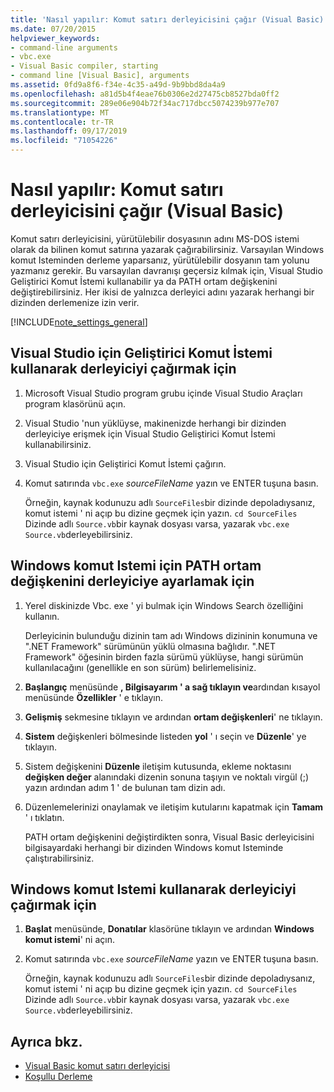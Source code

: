 ```yaml
---
title: 'Nasıl yapılır: Komut satırı derleyicisini çağır (Visual Basic)'
ms.date: 07/20/2015
helpviewer_keywords:
- command-line arguments
- vbc.exe
- Visual Basic compiler, starting
- command line [Visual Basic], arguments
ms.assetid: 0fd9a8f6-f34e-4c35-a49d-9b9bbd8da4a9
ms.openlocfilehash: a81d5b4f4eae76b0306e2d27475cb8527bda0ff2
ms.sourcegitcommit: 289e06e904b72f34ac717dbcc5074239b977e707
ms.translationtype: MT
ms.contentlocale: tr-TR
ms.lasthandoff: 09/17/2019
ms.locfileid: "71054226"
---
```

# <a name="how-to-invoke-the-command-line-compiler-visual-basic"></a>Nasıl yapılır: Komut satırı derleyicisini çağır (Visual Basic)

Komut satırı derleyicisini, yürütülebilir dosyasının adını MS-DOS istemi olarak da bilinen komut satırına yazarak çağırabilirsiniz. Varsayılan Windows komut Isteminden derleme yaparsanız, yürütülebilir dosyanın tam yolunu yazmanız gerekir. Bu varsayılan davranışı geçersiz kılmak için, Visual Studio Geliştirici Komut İstemi kullanabilir ya da PATH ortam değişkenini değiştirebilirsiniz. Her ikisi de yalnızca derleyici adını yazarak herhangi bir dizinden derlemenize izin verir.

[!INCLUDE[note_settings_general](~/includes/note-settings-general-md.md)]

## <a name="to-invoke-the-compiler-using-the-developer-command-prompt-for-visual-studio"></a>Visual Studio için Geliştirici Komut İstemi kullanarak derleyiciyi çağırmak için

1. Microsoft Visual Studio program grubu içinde Visual Studio Araçları program klasörünü açın.

2. Visual Studio 'nun yüklüyse, makinenizde herhangi bir dizinden derleyiciye erişmek için Visual Studio Geliştirici Komut İstemi kullanabilirsiniz.

3. Visual Studio için Geliştirici Komut İstemi çağırın.

4. Komut satırında `vbc.exe` *sourceFileName* yazın ve ENTER tuşuna basın.

    Örneğin, kaynak kodunuzu adlı `SourceFiles`bir dizinde depoladıysanız, komut istemi ' ni açıp bu dizine geçmek için yazın. `cd SourceFiles` Dizinde adlı `Source.vb`bir kaynak dosyası varsa, yazarak `vbc.exe Source.vb`derleyebilirsiniz.

## <a name="to-set-the-path-environment-variable-to-the-compiler-for-the-windows-command-prompt"></a>Windows komut Istemi için PATH ortam değişkenini derleyiciye ayarlamak için

1. Yerel diskinizde Vbc. exe ' yi bulmak için Windows Search özelliğini kullanın.

    Derleyicinin bulunduğu dizinin tam adı Windows dizininin konumuna ve ".NET Framework" sürümünün yüklü olmasına bağlıdır. ".NET Framework" öğesinin birden fazla sürümü yüklüyse, hangi sürümün kullanılacağını (genellikle en son sürüm) belirlemelisiniz.

2. **Başlangıç** menüsünde **, Bilgisayarım ' a sağ tıklayın ve**ardından kısayol menüsünde **Özellikler** ' e tıklayın.

3. **Gelişmiş** sekmesine tıklayın ve ardından **ortam değişkenleri**' ne tıklayın.

4. **Sistem** değişkenleri bölmesinde listeden **yol** ' ı seçin ve **Düzenle**' ye tıklayın.

5. Sistem değişkenini **Düzenle** iletişim kutusunda, ekleme noktasını **değişken değer** alanındaki dizenin sonuna taşıyın ve noktalı virgül (;) yazın ardından adım 1 ' de bulunan tam dizin adı.

6. Düzenlemelerinizi onaylamak ve iletişim kutularını kapatmak için **Tamam** ' ı tıklatın.

     PATH ortam değişkenini değiştirdikten sonra, Visual Basic derleyicisini bilgisayardaki herhangi bir dizinden Windows komut Isteminde çalıştırabilirsiniz.

## <a name="to-invoke-the-compiler-using-the-windows-command-prompt"></a>Windows komut Istemi kullanarak derleyiciyi çağırmak için

1. **Başlat** menüsünde, **Donatılar** klasörüne tıklayın ve ardından **Windows komut istemi**' ni açın.

2. Komut satırında `vbc.exe` *sourceFileName* yazın ve ENTER tuşuna basın.

     Örneğin, kaynak kodunuzu adlı `SourceFiles`bir dizinde depoladıysanız, komut istemi ' ni açıp bu dizine geçmek için yazın. `cd SourceFiles` Dizinde adlı `Source.vb`bir kaynak dosyası varsa, yazarak `vbc.exe Source.vb`derleyebilirsiniz.

## <a name="see-also"></a>Ayrıca bkz.

- [Visual Basic komut satırı derleyicisi](../../../visual-basic/reference/command-line-compiler/index.md)
- [Koşullu Derleme](../../../visual-basic/programming-guide/program-structure/conditional-compilation.md)

